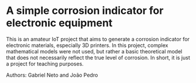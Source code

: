 # A simple corrosion indicator for electronic equipment

This is an amateur IoT project that aims to generate a corrosion indicator for electronic materials, especially 3D printers. In this project, complex mathematical models were not used, but rather a basic theoretical model that does not necessarily reflect the true level of corrosion. In short, it is just a project for teaching purposes.

Authors: Gabriel Neto and João Pedro
